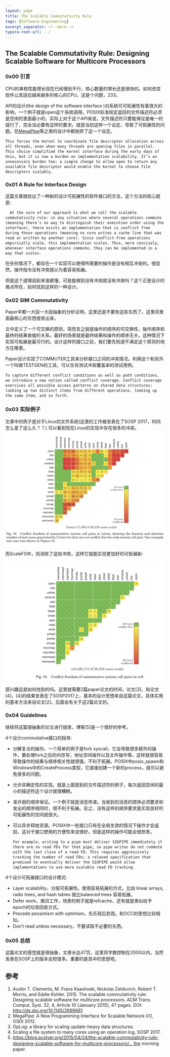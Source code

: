 ```yaml
---
layout: page
title: The Scalable Commutativity Rule
tags: [Software Engineering]
excerpt_separator: <!--more-->
typora-root-url: ../
---
```




## The Scalable Commutativity Rule: Designing Scalable Software for Multicore Processors 



### 0x00 引言

   CPU的单核性能增长现在已经慢到不行，核心数量的增长还是很快的。如何改变软件让其适应越来越多的核心的CPU，这是个问题，233。

   API的设计(the design of the software interface )对系统可可拓展性有着很大的影响，一个例子就是open这个系统调用。POSIX标准规定返回的文件描述符必须是空闲的里面最小的，实际上对于这个API来说，文件描述符只要能保证是唯一的就行了，完全没必要有这样的要求。就是当初这样一个设定，导致了可拓展性的问题。在[MegaPipe](http://www.eecs.berkeley.edu/%7Esylvia/papers/osdi2012_megapipe.pdf)等之类的设计中都抛弃了这一个设定。

```
This forces the kernel to coordinate file descriptor allocation across all threads, even when many threads are opening files in parallel. This choice simplified the kernel interface during the early days of Unix, but it is now a burden on implementation scalability. It’s an unnecessary burden too: a simple change to allow open to return any available file descriptor would enable the kernel to choose file descriptors scalably.
```



### 0x01 A Rule for Interface Design 

​    这篇文章就给出了一种新的设计可拓展性的软件接口的方法，这个方法的核心就是:

```
  At the core of our approach is what we call the scalable commutativity rule: in any situation where several operations commute (meaning there’s no way to distinguish their execution order using the interface), there exists an implementation that is conflict free during those operations (meaning no core writes a cache line that was read or written by another core). Since conflict-free operations empirically scale, this implementation scales. Thus, more concisely, whenever interface operations commute, they can be implemented in a way that scales.
```

  在任何情况下，都存在一个实现可以使得所需要的操作是没有相互冲突的。很显然，操作指令没有冲突就以为着容易拓展。

  但是这个道理说起来谁都懂，可是能做到没有冲突就没有冲突吗？这个正是设计的难点所在，如何找到这样的一种设计。



### 0x02 SIM Commutativity  

   Paper中都一大段一大段抽象的分析证明，这里还是不要有这些东西了。这里将里面最核心的东西提炼出来。

  文中定义了一个可交换的原则，简而言之就是操作的顺序的可交换性，操作顺序和最终的结果直接的关系。最好的场景就是最终结果和操作的顺序无关。这种情况下实现可拓展是最可行的。设计这样的接口之前，我们要先知道不满足这个原则的地方在哪里。

   Paper设计实现了COMMUTER工具来分析接口之间的冲突情况。利用这个和另外一个叫做TESTGEN的工具，可以生存测试冲突覆盖率的测试用例。

```
To capture different conflict conditions as well as path conditions, we introduce a new notion called conflict coverage. Conflict coverage exercises all possible access patterns on shared data structures: looking up two distinct items from different operations, looking up the same item, and so forth.
```



### 0x03 实际例子

   文章中的例子是对于Linux的文件系统(这里的工作被发表在了SOSP 2017，时间怎么差了这么久？？).可以看到现在Linux的实现中存在很多的冲突。![scr-linux-fs](/assets/img/scr-linux-fs.png)

 而ScaleFS中，则消除了这些冲突，这样它就能实现更加好的可拓展新:

 ![scr-sv6-fs](/assets/img/scr-sv6-fs.png)



   感兴趣这是如何找到的吗。这里就需要2篇paper论文的时间，论文[3]，和论文[4]，[4]的结果发表在了SOSP2017上，基本的设计思想来自这篇论文，具体实用的基本方法来自论文[2]。后面会有关于这2篇论文的。



### 0x04 Guidelines

  继续将这篇很抽象的论文进行提炼，博客[5]是一个很好的参考。   

 4个设计commutative接口的指导:

* 分解复合的操作。一个简单的例子是fork syscall，它会导致很多额外的操作，要处理fork之后的内存写，地址空间操作以及文件操作等。这样就很容易导致操作的结果与顺序相关性就很强，不利于拓展。POSIX中posix_spawn和Windows中的CreateProcess类型，它直接创建一个新的process，就可以避免很多的问题。

* 允许非确定性的实现。就是上面提到的文件描述符的例子，每次返回空闲的最小的描述符这个设计就很糟糕。

* 准许弱的顺序保证。一个例子就是消息传递。当收到的消息的顺序必须要求和发出的顺序相同时，很不利于拓展。反之，没有这样的顺序要求是实现良好的可拓展性的空间就很大。

* 可以异步释放资源。POSIX中一些接口只有在全局生效的情况下操作才会返回，这对于接口使用的方便性来说很好。但是这样的操作可能会很昂贵。

  ```
  For example, writing to a pipe must deliver SIGPIPE immediately if there are no read FDs for that pipe, so pipe writes do not commute with the last close of a read FD. This requires aggressively tracking the number of read FDs; a relaxed specification that promised to eventually deliver the SIGPIPE would allow implementations to use more scalable read FD tracking.
  ```



 4个设计可拓展接口的设计模式:

* Layer scalability，分层可拓展性。使用容易拓展的方式，比如 linear arrays, radix trees, and hash tables 就比balanced trees 容易拓展。
* Defer work，推迟工作，场景的例子就是refcache，还有就是类似给予epoch的垃圾回收方式。
* Precede pessimism with optimism，先乐观后悲观。和OCC的思想比较相似。
* Don’t read unless necessary，不要读取不必要的东西。

>

### 0x05 总结

  这篇论文的感觉就是很抽象，文章长达47页，这里将字数控制在2000以内，当然发表在SOSP上的版本会短很多。重要的是其中的思想吧。

 >

## 参考

1. Austin T. Clements, M. Frans Kaashoek, Nickolai Zeldovich, Robert T. Morris, and Eddie Kohler. 2015. The scalable commutativity rule: Designing scalable software for multicore processors. ACM Trans. Comput. Syst. 32, 4, Article 10 (January 2015), 47 pages.  DOI: http://dx.doi.org/10.1145/2699681.
2. MegaPipe: A New Programming Interface for Scalable Network I/O, OSDI 2012.
3. OpLog: a library for scaling update-heavy data structures.
4. Scaling a file system to many cores using an operation log, SOSP 2017.
5. https://blog.acolyer.org/2015/04/24/the-scalable-commutativity-rule-designing-scalable-software-for-multicore-processors/，the morning paper.